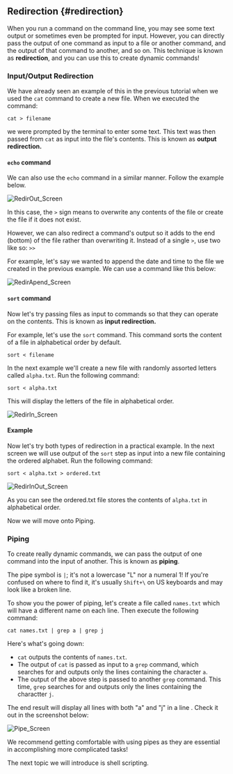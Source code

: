 ## Redirection {#redirection}

When you run a command on the command line, you may see some text output or sometimes even be prompted for input. However, you can directly pass the output of one command as input to a file or another command, and the output of that command to another, and so on. This technique is known as **redirection**, and you can use this to create dynamic commands!

### Input/Output Redirection

We have already seen an example of this in the previous tutorial when we used the `cat` command to create a new file. When we executed the command:

```
cat > filename
```

we were prompted by the terminal to enter some text. This text was then passed from `cat` as input into the file's contents. This is known as **output redirection.**

#### `echo` command

We can also use the `echo` command in a similar manner. Follow the example below. 

![RedirOut_Screen](http://i.imgur.com/EWQ0SvZ.png)


In this case, the `>` sign means to overwrite any contents of the file or create the file if it does not exist.

However, we can also redirect a command's output so it adds to the end (bottom) of the file rather than overwriting it. Instead of a single `>`, use two like so: `>>`

For example, let's say we wanted to append the date and time to the file we created in the previous example. We can use a command like this below:

![RedirApend_Screen](http://i.imgur.com/uiJEIn5.png)

#### `sort` command

Now let's try passing files as input to commands so that they can operate on the contents. This is known as **input redirection.** 

For example, let's use the `sort` command. This command sorts the content of a file in alphabetical order by default. 

```
sort < filename
```

In the next example we'll create a new file with randomly assorted letters called `alpha.txt`. Run the following command:

```
sort < alpha.txt
```

This will display the letters of the file in alphabetical order.

![RedirIn_Screen](http://i.imgur.com/TIkn320.png)

#### Example

Now let's try both types of redirection in a practical example. In the next screen we will use output of the `sort` step as input into a new file containing the ordered alphabet. Run the following command:

```
sort < alpha.txt > ordered.txt
```

![RedirInOut_Screen](http://i.imgur.com/gi6NDdA.png)

As you can see the ordered.txt file stores the contents of `alpha.txt` in alphabetical order. 

Now we will move onto Piping. 

### Piping

To create really dynamic commands, we can pass the output of one command into the input of another.  This is known as **piping**.

The pipe symbol is `|`; it's not a lowercase "L" nor a numeral 1! If you're confused on where to find it, it's usually `Shift+\` on US keyboards and may look like a broken line.

To show you the power of piping, let's create a file called `names.txt` which will have a different name on each line. Then execute the following command:

```cat names.txt | grep a | grep j```

Here's what's going down:

* `cat` outputs the contents of `names.txt`.
* The output of `cat` is passed as input to a `grep` command, which searches for and outputs only the lines containing the character `a`.
* The output of the above step is passed to another `grep` command. This time, `grep` searches for and outputs only the lines containing the charactter `j`.

The end result will display all lines with both "a" and "j" in a line . Check it out in the screenshot below:

![Pipe_Screen](http://i.imgur.com/wZbo9Hk.png)

We recommend getting comfortable with using pipes as they are essential in accomplishing more complicated tasks!

The next topic we will introduce is shell scripting.